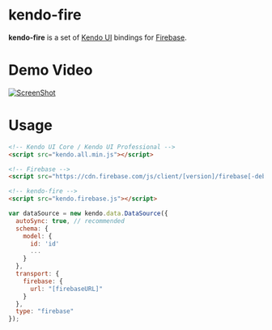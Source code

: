 kendo-fire
==========

**kendo-fire** is a set of [Kendo UI](http://www.telerik.com/kendo-ui) bindings for [Firebase](https://www.firebase.com/).

# Demo Video

[![ScreenShot](https://i.ytimg.com/vi/FDXoAlYLDqo/maxresdefault.jpg)](http://youtu.be/FDXoAlYLDqo)

# Usage

```html
<!-- Kendo UI Core / Kendo UI Professional -->
<script src="kendo.all.min.js"></script>

<!-- Firebase -->
<script src="https://cdn.firebase.com/js/client/[version]/firebase[-debug].js"></script>

<!-- kendo-fire -->
<script src="kendo.firebase.js"></script>
```

```javascript
var dataSource = new kendo.data.DataSource({
  autoSync: true, // recommended
  schema: {
    model: {
      id: 'id'
      ...
    }
  },
  transport: {
    firebase: {
      url: "[firebaseURL]"
    }
  },
  type: "firebase"
});
```
